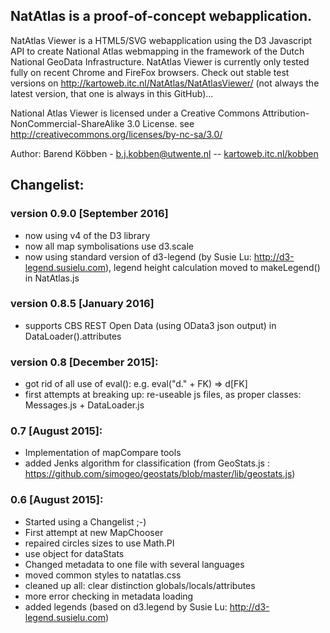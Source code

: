 ## NatAtlas is a proof-of-concept webapplication.

NatAtlas Viewer is a HTML5/SVG webapplication using the D3 Javascript API
to create  National Atlas webmapping in the framework of the Dutch National GeoData Infrastructure.
NatAtlas Viewer is currently only tested fully on recent Chrome and FireFox browsers.
Check out stable test versions on <http://kartoweb.itc.nl/NatAtlas/NatAtlasViewer/>
(not always the latest version, that one is always in this GitHub)...

National Atlas Viewer is licensed under a Creative Commons Attribution-NonCommercial-ShareAlike 3.0 License.
see http://creativecommons.org/licenses/by-nc-sa/3.0/

Author: Barend Köbben - <a href="mailto:b.j.kobben@utwente.nl">b.j.kobben@utwente.nl</a> --
<a href="http://kartoweb.itc.nl/kobben">kartoweb.itc.nl/kobben</a>

## Changelist:

### version 0.9.0 [September 2016]
*   now using v4 of the D3 library
*   now all map symbolisations use d3.scale
*   now using standard version of d3-legend (by Susie Lu: http://d3-legend.susielu.com), 
    legend height calculation moved to makeLegend() in NatAtlas.js

### version 0.8.5 [January 2016]
*   supports CBS REST Open Data (using OData3 json output) in DataLoader().attributes

### version 0.8 [December 2015]:
*   got rid of all use of eval(): e.g. eval("d." + FK) => d[FK]
*   first attempts at breaking up: re-useable js files, as proper classes: 
    Messages.js + DataLoader.js

### 0.7 [August 2015]:
*   Implementation of mapCompare tools
*   added Jenks algorithm for classification (from GeoStats.js :
   https://github.com/simogeo/geostats/blob/master/lib/geostats.js)
   
### 0.6 [August 2015]:
*   Started using a Changelist ;-)
*   First attempt at new MapChooser
*   repaired circles sizes to use Math.PI
*   use object for dataStats
*   Changed metadata to one file with several languages
*   moved common styles to natatlas.css
*   cleaned up all: clear distinction globals/locals/attributes
*   more error checking in metadata loading
*   added legends (based on d3.legend by Susie Lu: http://d3-legend.susielu.com)
